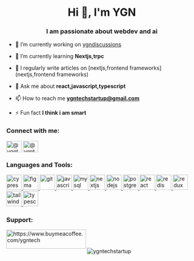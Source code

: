 <h1 align="center">Hi 👋, I'm YGN</h1>
<h3 align="center">I am  passionate about webdev and ai</h3>

- 🔭 I’m currently working on [ygndiscussions](https://github.com/YGNTECHSTARTUP/ygndiscussi)

- 🌱 I’m currently learning **Nextjs,trpc**

- 📝 I regularly write articles on [nextjs,frontend frameworks](nextjs,frontend frameworks)

- 💬 Ask me about **react,javascript,typescript**

- 📫 How to reach me **ygntechstartup@gmail.com**

- ⚡ Fun fact **I think i am smart**

<h3 align="left">Connect with me:</h3>
<p align="left">
<a href="https://dev.to/@ygntechstartup" target="blank"><img align="center" src="https://raw.githubusercontent.com/rahuldkjain/github-profile-readme-generator/master/src/images/icons/Social/devto.svg" alt="@ygntechstartup" height="30" width="40" /></a>
<a href="https://twitter.com/@ygntechstartup" target="blank"><img align="center" src="https://raw.githubusercontent.com/rahuldkjain/github-profile-readme-generator/master/src/images/icons/Social/twitter.svg" alt="@ygntechstartup" height="30" width="40" /></a>
</p>

<h3 align="left">Languages and Tools:</h3>
<p align="left"> <a href="https://www.cypress.io" target="_blank" rel="noreferrer"> <img src="https://avatars2.githubusercontent.com/u/8908513?s=400&v=4" alt="cypress" width="40" height="40"/> </a> <a href="https://www.figma.com/" target="_blank" rel="noreferrer"> <img src="https://www.vectorlogo.zone/logos/figma/figma-icon.svg" alt="figma" width="40" height="40"/> </a> <a href="https://git-scm.com/" target="_blank" rel="noreferrer"> <img src="https://www.vectorlogo.zone/logos/git-scm/git-scm-icon.svg" alt="git" width="40" height="40"/> </a> <a href="https://developer.mozilla.org/en-US/docs/Web/JavaScript" target="_blank" rel="noreferrer"> <img src="https://th.bing.com/th/id/OIP.fGpgk9AVa9fKPUnSMhfLCAHaFj?rs=1&pid=ImgDetMain" alt="javascript" width="40" height="40"/> </a> <a href="https://www.mysql.com/" target="_blank" rel="noreferrer"> <img src="https://www.logo.wine/logo/MySQL" alt="mysql" width="40" height="40"/> </a> <a href="https://nextjs.org/" target="_blank" rel="noreferrer"> <img src="https://worldvectorlogo.com/logo/next-js" alt="nextjs" width="40" height="40"/> </a> <a href="https://nodejs.org" target="_blank" rel="noreferrer"> <img src="https://upload.wikimedia.org/wikipedia/commons/thumb/d/d9/Node.js_logo.svg/590px-Node.js_logo.svg.png" alt="nodejs" width="40" height="40"/> </a> <a href="https://www.postgresql.org" target="_blank" rel="noreferrer"> <img src="https://www.logo.wine/logo/PostgreSQL" alt="postgresql" width="40" height="40"/> </a> <a href="https://reactjs.org/" target="_blank" rel="noreferrer"> <img src="https://www.logo.wine/logo/React_(web_framework)" alt="react" width="40" height="40"/> </a> <a href="https://redis.io" target="_blank" rel="noreferrer"> <img src="https://www.logo.wine/logo/Redis" alt="redis" width="40" height="40"/> </a> <a href="https://redux.js.org" target="_blank" rel="noreferrer"> <img src="https://miro.medium.com/v2/resize:fit:828/format:webp/1*4sxOPaVNwxrfZ9uxVbUaKg.jpeg" alt="redux" width="40" height="40"/> </a> <a href="https://tailwindcss.com/" target="_blank" rel="noreferrer"> <img src="https://www.vectorlogo.zone/logos/tailwindcss/tailwindcss-icon.svg" alt="tailwind" width="40" height="40"/> </a> <a href="https://www.typescriptlang.org/" target="_blank" rel="noreferrer"> <img src="https://upload.wikimedia.org/wikipedia/commons/4/4c/Typescript_logo_2020.svg" alt="typescript" width="40" height="40"/> </a> </p>

<h3 align="left">Support:</h3>
<p><a href="https://www.buymeacoffee.com/https://www.buymeacoffee.com/ygntech"> <img align="left" src="https://cdn.buymeacoffee.com/buttons/v2/default-yellow.png" height="50" width="210" alt="https://www.buymeacoffee.com/ygntech" /></a></p><br><br>

<p><img align="center" src="https://github-readme-stats.vercel.app/api/top-langs?username=ygntechstartup&show_icons=true&locale=en&layout=compact" alt="ygntechstartup" /></p>

